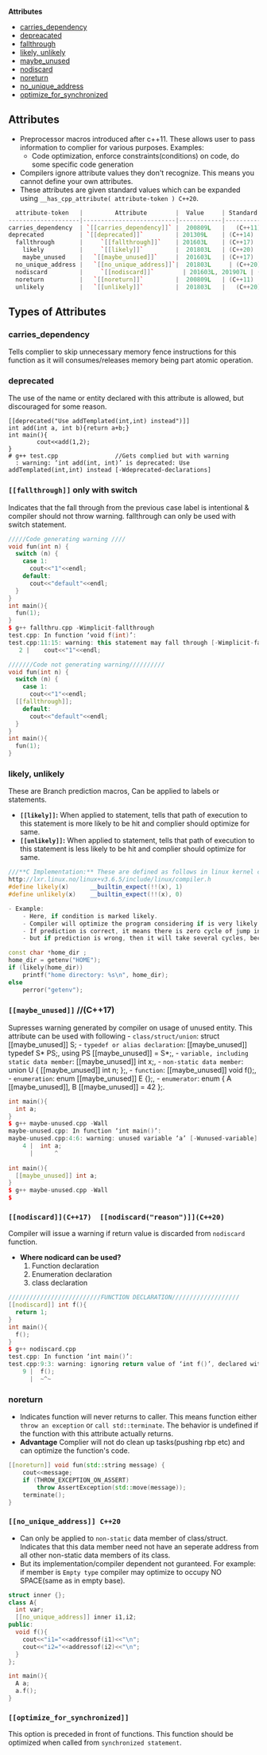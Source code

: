 **Attributes**
- [carries_dependency](#cd)
- [depreacated](#dep)
- [fallthrough](#ft)
- [likely, unlikely](#lu)
- [maybe_unused](#mb)
- [nodiscard](#nd)
- [noreturn](#nr)
- [no_unique_address](#nua)
- [optimize_for_synchronized](#ofs)

## Attributes
- Preprocessor macros introduced after c++11. These allows user to pass information to complier for various purposes. Examples:
  - Code optimization, enforce constraints(conditions) on code,  do some specific code generation
- Compilers ignore attribute values they don't recognize. This means you cannot define your own attributes.
- These attributes are given standard values which can be expanded using `__has_cpp_attribute( attribute-token ) C++20`.
```cpp
  attribute-token   |         Attribute        |  Value     | Standard 
--------------------|--------------------------|------------|------------
carries_dependency  | `[[carries_dependency]]` |  200809L   |	(C++11) 
deprecated          | `[[deprecated]]`         | 201309L    | (C++14) 
  fallthrough       |     `[[fallthrough]]`    | 201603L    | (C++17) 
    likely          |     `[[likely]]`         |  201803L   | (C++20)
    maybe_unused    |   `[[maybe_unused]]`     |  201603L   | (C++17)
  no_unique_address |   `[[no_unique_address]]`|  201803L	  | (C++20)
  nodiscard         |	  `[[nodiscard]]`        | 201603L, 201907L | (C++17), (C++20)
  noreturn          |   `[[noreturn]]`         |  200809L   | (C++11)
  unlikely          |   `[[unlikely]]`         |  201803L   |	(C++20)
``` 
  
## Types of Attributes
<a name=cd></a>
### carries_dependency
Tells complier to skip unnecessary memory fence instructions for this function as it will consumes/releases memory being part atomic operation.

<a name=dep></a>
### deprecated
The use of the name or entity declared with this attribute is allowed, but discouraged for some reason.
```
[[deprecated("Use addTemplated(int,int) instead")]]
int add(int a, int b){return a+b;}
int main(){
        cout<<add(1,2);
}
# g++ test.cpp                //Gets complied but with warning
  : warning: ‘int add(int, int)’ is deprecated: Use addTemplated(int,int) instead [-Wdeprecated-declarations]
```

<a name=ft></a>
### `[[fallthrough]]` only with switch
Indicates that the fall through from the previous case label is intentional & compiler should not throw warning. fallthrough can only be used with switch statement.
```c++
/////Code generating warning ////
void fun(int n) {
  switch (n) {
    case 1:
      cout<<"1"<<endl;
    default:
      cout<<"default"<<endl;
  }
}
int main(){
  fun(1);
}
$ g++ fallthru.cpp -Wimplicit-fallthrough
test.cpp: In function ‘void f(int)’:
test.cpp:11:15: warning: this statement may fall through [-Wimplicit-fallthrough=]
   2 |    cout<<"1"<<endl;

///////Code not generating warning//////////
void fun(int n) {
  switch (n) {
    case 1:
      cout<<"1"<<endl;
  [[fallthrough]];
    default:
      cout<<"default"<<endl;
  }
}
int main(){
  fun(1);
}
```

<a name=lu></a>
### likely, unlikely
These are Branch prediction macros, Can be applied to labels or statements.
- **`[[likely]]`:** When applied to statement, tells that path of execution to this statement is more likely to be hit and complier should optimize for same.
- **`[[unlikely]]`:** When applied to statement, tells that path of execution to this statement is less likely to be hit and complier should optimize for same.    
```cpp
///**C Implementation:** These are defined as follows in linux kernel code.///
http://lxr.linux.no/linux+v3.6.5/include/linux/compiler.h
#define likely(x)      __builtin_expect(!!(x), 1) 
#define unlikely(x)    __builtin_expect(!!(x), 0) 

- Example:
    - Here, if condition is marked likely. 
    - Compiler will optimize the program considering if is very likely to be hit.
    - If prediction is correct, it means there is zero cycle of jump instruction
    - but if prediction is wrong, then it will take several cycles, because processor needs to flush it’s pipeline

const char *home_dir ; 
home_dir = getenv("HOME"); 
if (likely(home_dir))  
    printf("home directory: %s\n", home_dir); 
else
    perror("getenv"); 
```

<a name=mb></a>
### `[[maybe_unused]]`   //(C++17)
Supresses warning generated by compiler on usage of unused entity. This attribute can be used with following
    - `class/struct/union`: struct [[maybe_unused]] S;
    - `typedef or alias declaration`: [[maybe_unused]] typedef S* PS;, using PS [[maybe_unused]] = S*;,
    - `variable, including static data member`: [[maybe_unused]] int x;,
    - `non-static data member`: union U { [[maybe_unused]] int n; };,
    - `function`: [[maybe_unused]] void f();,
    - `enumeration`: enum [[maybe_unused]] E {};,
    - `enumerator`: enum { A [[maybe_unused]], B [[maybe_unused]] = 42 };.  
```cpp
int main(){
  int a;
}
$ g++ maybe-unused.cpp -Wall
maybe-unused.cpp: In function ‘int main()’:
maybe-unused.cpp:4:6: warning: unused variable ‘a’ [-Wunused-variable]
    4 |  int a;
      |      ^
      
int main(){
  [[maybe_unused]] int a;
}      
$ g++ maybe-unused.cpp -Wall
$
```

<a name=nd></a>
###  `[[nodiscard]](C++17)  [[nodiscard("reason")]](C++20)`
Compiler will issue a warning if return value is discarded from `nodiscard` function.
- **Where nodicard can be used?**
    1. Function declaration
    2. Enumeration declaration
    3. class declaration
```cpp
//////////////////////////FUNCTION DECLARATION///////////////////
[[nodiscard]] int f(){
  return 1;
}
int main(){
  f();
}
$ g++ nodiscard.cpp
test.cpp: In function ‘int main()’:
test.cpp:9:3: warning: ignoring return value of ‘int f()’, declared with attribute nodiscard [-Wunused-result]
    9 |  f();
      |  ~^~
```

<a name=nr></a>
### noreturn
- Indicates function will never returns to caller. This means function either `throw an exception` or `call std::terminate`. The behavior is undefined if the function with this attribute actually returns.
- **Advantage** Complier will not do clean up tasks(pushing rbp etc) and can optimize the function's code.
```cpp
[[noreturn]] void fun(std::string message) {
    cout<<message;
    if (THROW_EXCEPTION_ON_ASSERT)
        throw AssertException(std::move(message));
    terminate();
}
```

<a name=nua></a>
### `[[no_unique_address]] C++20`
- Can only be applied to `non-static` data member of class/struct. Indicates that this data member need not have an seperate address from all other non-static data members of its class.
- But its implementation/compiler dependent not guranteed. For example: if member is `Empty type` compiler may optimize to occupy NO SPACE(same as in empty base).
```cpp
struct inner {};
class A{
  int var;
  [[no_unique_address]] inner i1,i2;
public:
  void f(){
    cout<<"i1="<<addressof(i1)<<"\n";
    cout<<"i2="<<addressof(i2)<<"\n";
  }
};

int main(){
  A a;
  a.f();
}
```
 
<a name=ofs></a>
### `[[optimize_for_synchronized]]`
This option is preceded in front of functions. This function should be optimized when called from `synchronized statement`.


